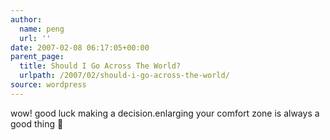 ```yaml
---
author:
  name: peng
  url: ''
date: 2007-02-08 06:17:05+00:00
parent_page:
  title: Should I Go Across The World?
  urlpath: /2007/02/should-i-go-across-the-world/
source: wordpress
---
```


wow! good luck making a decision.enlarging your comfort zone is always a good thing 🙂